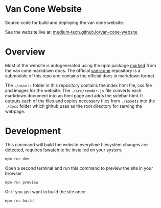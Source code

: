 # Van Cone Website

Source code for build and deploying the van cone website.

See the website live at: [medium-tech.github.io/van-cone-website](https://medium-tech.github.io/van-cone-website/)

# Overview

Most of the website is autogenerated using the npm package [marked](https://www.npmjs.com/package/marked) from the van cone markdown docs. The official [van-cone](https://github.com/medium-tech/van-cone) repository is a submodule of this repo and contains the official docs in markdown format. 

The `./assets` folder in this repository contains the index html file, css file and images for the website. The `./src/render.js` file converts each markdown document into an html page and adds the sidebar html. It outputs each of the files and copies necessary files from `./assets` into the `./docs` folder which github uses as the root directory for serving the webpage.

# Development

This command will build the website everytime filesystem changes are detected, requires [fswatch](https://github.com/emcrisostomo/fswatch) to be installed on your system.

```bash
npm run dev
```

Open a second terminal and run this command to preview the site in your browser

```bash
npm run preview
```

Or if you just want to build the site once:

```bash
npm run build
```